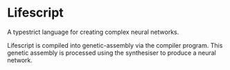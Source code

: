 # Lifescript
A typestrict language for creating complex neural networks.

Lifescript is compiled into genetic-assembly via the compiler program. This genetic assembly is processed using the synthesiser to produce a neural network. 

